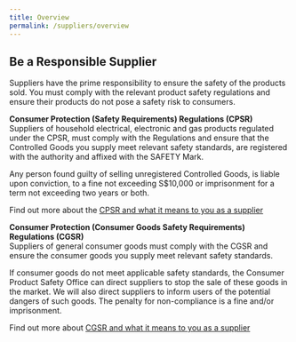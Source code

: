 ```yaml
---
title: Overview
permalink: /suppliers/overview
---
```

## Be a Responsible Supplier
Suppliers have the prime responsibility to ensure the safety of the products sold. You must comply with the relevant product safety regulations and ensure their products do not pose a safety risk to consumers.

**Consumer Protection (Safety Requirements) Regulations (CPSR)**<br>
Suppliers of household electrical, electronic and gas products regulated under the CPSR, must comply with the Regulations and ensure that the Controlled Goods you supply meet relevant safety standards, are registered with the authority and affixed with the SAFETY Mark.

Any person found guilty of selling unregistered Controlled Goods, is liable upon conviction, to a fine not exceeding S$10,000 or imprisonment for a term not exceeding two years or both.

Find out more about the [CPSR and what it means to you as a supplier](/suppliers/cpsr/overview-of-cpsr)

**Consumer Protection (Consumer Goods Safety Requirements) Regulations (CGSR)**<br>
Suppliers of general consumer goods must comply with the CGSR and ensure the consumer goods you supply meet relevant safety standards.

If consumer goods do not meet applicable safety standards, the Consumer Product Safety Office can direct suppliers to stop the sale of these goods in the market. We will also direct suppliers to inform users of the potential dangers of such goods. The penalty for non-compliance is a fine and/or imprisonment.

Find out more about [CGSR and what it means to you as a supplier](/suppliers/cgsr/overview-of-cgsr)